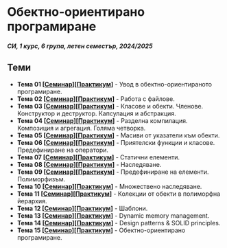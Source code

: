 # Обектно-ориентирано програмиране

##### СИ, 1 курс, 6 група, летен семестър, 2024/2025

## Теми
- **Тема 01 [[Семинар](./Seminar/Week%2001/)][[Практикум](./Practicum//Week01/)]** - Увод в обектно-ориентираното програмиране.
- **Тема 02 [[Семинар](./Seminar/Week%2002/)][[Практикум](./Practicum//Week02/)]** - Работа с файлове.
- **Тема 03 [[Семинар](./Seminar/Week%2003/)][[Практикум](./Practicum//Week03/)]** - Класове и обекти. Членове. Конструктор и деструктор. Капсулация и абстракция.
- **Тема 04 [[Семинар](./Seminar/Week%2004/)][[Практикум](./Practicum//Week04/)]** - Разделна компилация. Композиция и агрегация. Голяма четворка.
- **Тема 05 [[Семинар](./Seminar/Week%2005/)][[Практикум](./Practicum//Week05/)]** - Масиви от указатели към обекти.
- **Тема 06 [[Семинар](./Seminar/Week%2006/)][[Практикум](./Practicum//Week06/)]** - Приятелски функции и класове. Предефиниране на оператори.
- **Тема 07 [[Семинар](./Seminar/Week%2007/)][[Практикум](./Practicum//Week07/)]** - Статични елементи.
- **Тема 08 [[Семинар](./Seminar/Week%2008/)][[Практикум](./Practicum//Week08/)]** - Наследяване.
- **Тема 09 [[Семинар](./Seminar/Week%2009/)][[Практикум](./Practicum//Week09/)]** - Предефиниране на елементи. Полиморфизъм.
- **Тема 10 [[Семинар](./Seminar/Week%2010/)][[Практикум](./Practicum//Week10/)]** - Множествено наследяване.
- **Тема 11 [[Семинар](./Seminar/Week%2011/)][[Практикум](./Practicum//Week11/)]** - Колекции от обекти в полиморфна йерархия.
- **Тема 12 [[Семинар](./Seminar/Week%2012/)][[Практикум](./Practicum//Week12/)]** - Шаблони.
- **Тема 13 [[Семинар](./Seminar/Week%2013/)][[Практикум](./Practicum//Week13/)]** - Dynamic memory management.
- **Тема 14 [[Семинар](./Seminar/Week%2014/)][[Практикум](./Practicum//Week14/)]** - Design patterns & SOLID principles.
- **Тема 15 [[Семинар](./Seminar/Week%2015/)][[Практикум](./Practicum//Week15/)]** - Обектно-ориентирано програмиране.
